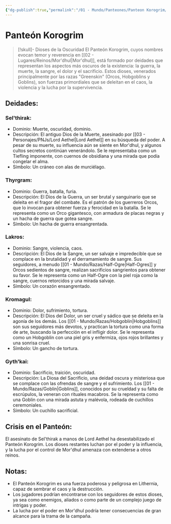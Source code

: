 ```yaml
---
{"dg-publish":true,"permalink":"/01 - Mundo/Panteones/Panteon Korogrim/"}
---
```



# Panteón Korogrim

> [!skull]- Dioses de la Oscuridad
> El Panteón Korogrim,  cuyos nombres evocan temor y reverencia en [[02 - Lugares/Reinos/Mor'dhul\|Mor'dhul]],  está formado por deidades que representan los aspectos más oscuros de la existencia:  la guerra,  la muerte,  la sangre,  el dolor y el sacrificio.  Estos dioses,  venerados principalmente por las razas "Greenskin" (Orcos,  Hobgoblins y Goblins),  son fuerzas primordiales que se deleitan en el caos,  la violencia y la lucha por la supervivencia.

## Deidades:

### Sel'thirak:

* Dominio: Muerte,  oscuridad,  dominio.
* Descripción:  El antiguo Dios de la Muerte,  asesinado por [[03 - Personajes/PNJs/Lord Aethel\|Lord Aethel]]  en su búsqueda del poder.  A pesar de su muerte,  su influencia aún se siente en Mor'dhul,  y algunos cultos secretos continúan venerándolo.  Se le representaba como un Tiefling imponente,  con cuernos de obsidiana y una mirada que podía congelar el alma.
* Símbolo:  Un cráneo con alas de murciélago.

### Thyrgram:

* Dominio:  Guerra,  batalla,  furia.
* Descripción:  El Dios de la Guerra,  un ser brutal y sanguinario que se deleita en el fragor del combate.  Es el patrón de los guerreros Orcos,  que lo invocan para obtener fuerza y ​​ferocidad en la batalla.  Se le representa como un Orco gigantesco,  con armadura de placas negras y un hacha de guerra que gotea sangre.
* Símbolo:  Un hacha de guerra ensangrentada.

### Lakros:

* Dominio:  Sangre,  violencia,  caos.
* Descripción:  El Dios de la Sangre,  un ser salvaje e impredecible que se complace en la brutalidad y el derramamiento de sangre.  Sus seguidores,  a menudo [[01 - Mundo/Razas/Half-Ogre\|Half-Ogres]]  y Orcos sedientos de sangre,  realizan sacrificios sangrientos para obtener su favor.  Se le representa como un Half-Ogre con la piel roja como la sangre,  cuernos retorcidos y una mirada salvaje.
* Símbolo:  Un corazón ensangrentado.

### Kromagul:

* Dominio:  Dolor,  sufrimiento,  tortura.
* Descripción:  El Dios del Dolor,  un ser cruel y sádico que se deleita en la agonía de los demás.  Los [[01 - Mundo/Razas/Hobgoblin\|Hobgoblins]]  son sus seguidores más devotos,  y practican la tortura como una forma de arte,  buscando la perfección en el infligir dolor.  Se le representa como un Hobgoblin con una piel gris y enfermiza,  ojos rojos brillantes y una sonrisa cruel.
* Símbolo:  Un gancho de tortura.

### Gyth'kai:

* Dominio:  Sacrificio,  traición,  oscuridad.
* Descripción:  La Diosa del Sacrificio,  una deidad oscura y misteriosa que se complace con las ofrendas de sangre y el sufrimiento.  Los [[01 - Mundo/Razas/Goblin\|Goblins]],  conocidos por su crueldad y su falta de escrúpulos,  la veneran con rituales macabros.  Se la representa como una Goblin con una mirada astuta y malévola,  rodeada de cuchillos ceremoniales.
* Símbolo:  Un cuchillo sacrificial.

##  Crisis en el Panteón:

El asesinato de Sel'thirak a manos de Lord Aethel ha desestabilizado el Panteón Korogrim.  Los dioses restantes luchan por el poder y la influencia,  y la lucha por el control de Mor'dhul amenaza con extenderse a otros reinos.  

## Notas:

* El Panteón Korogrim es una fuerza poderosa y peligrosa en Lithernia,  capaz de sembrar el caos y la destrucción.
* Los jugadores podrían encontrarse con los seguidores de estos dioses,  ya sea como enemigos,  aliados o como parte de un complejo juego de intrigas y poder.
* La lucha por el poder en Mor'dhul podría tener consecuencias de gran alcance para la trama de la campaña.

